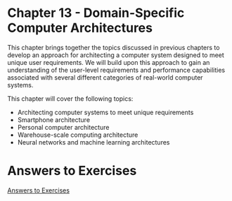 # Chapter 13 - Domain-Specific Computer Architectures

This chapter brings together the topics discussed in previous chapters to develop an
approach for architecting a computer system designed to meet unique user requirements.
We will build upon this approach to gain an understanding of the user-level requirements
and performance capabilities associated with several different categories of real-world
computer systems.

This chapter will cover the following topics:
* Architecting computer systems to meet unique requirements
* Smartphone architecture
* Personal computer architecture
* Warehouse-scale computing architecture
* Neural networks and machine learning architectures

# Answers to Exercises
[Answers to Exercises](Answers%20to%20Exercises/)